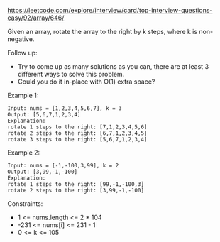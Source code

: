 https://leetcode.com/explore/interview/card/top-interview-questions-easy/92/array/646/

Given an array, rotate the array to the right by k steps, where k is non-negative.

Follow up:

- Try to come up as many solutions as you can, there are at least 3 different ways to solve this problem.
- Could you do it in-place with O(1) extra space?

Example 1:

```
Input: nums = [1,2,3,4,5,6,7], k = 3
Output: [5,6,7,1,2,3,4]
Explanation:
rotate 1 steps to the right: [7,1,2,3,4,5,6]
rotate 2 steps to the right: [6,7,1,2,3,4,5]
rotate 3 steps to the right: [5,6,7,1,2,3,4]
```

Example 2:

```
Input: nums = [-1,-100,3,99], k = 2
Output: [3,99,-1,-100]
Explanation:
rotate 1 steps to the right: [99,-1,-100,3]
rotate 2 steps to the right: [3,99,-1,-100]
```

Constraints:

- 1 <= nums.length <= 2 \* 104
- -231 <= nums[i] <= 231 - 1
- 0 <= k <= 105
